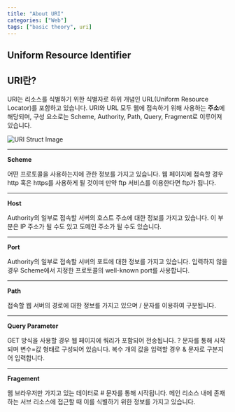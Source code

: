 ```yaml
---
title: "About URI"
categories: ["Web"]
tags: ["basic theory", uri]
---
```


Uniform Resource Identifier
---------------------------

## URI란?

URI는 리소스를 식별하기 위한 식별자로 하위 개념인 URL(Uniform Resource Locator)를 포함하고 있습니다. 
URI와 URL 모두 웹에 접속하기 위해 사용하는 **주소**에 해당되며, 구성 요소로는 Scheme, Authority, Path, Query, Fragment로 이루어져 있습니다.

![URI Struct Image](https://poiemaweb.com/img/uri.png)

* * *

**Scheme**

어떤 프로토콜을 사용하는지에 관한 정보를 가지고 있습니다. 웹 페이지에 접속할 경우 http 혹은 https를 사용하게 될 것이며 만약 ftp 서비스를 이용한다면 ftp가 됩니다.

* * *

**Host**

Authority의 일부로 접속할 서버의 호스트 주소에 대한 정보를 가지고 있습니다. 이 부분은 IP 주소가 될 수도 있고 도메인 주소가 될 수도 있습니다.

* * *

**Port**

Authority의 일부로 접속할 서버의 포트에 대한 정보를 가지고 있습니다. 입력하지 않을 경우 Scheme에서 지정한 프로토콜의 well-known port를 사용합니다.

* * *

**Path**

접속할 웹 서버의 경로에 대한 정보를 가지고 있으며 / 문자를 이용하여 구분됩니다.

* * *

**Query Parameter**

GET 방식을 사용할 경우 웹 페이지에 쿼리가 포함되어 전송됩니다. ? 문자를 통해 시작되며 변수=값 형태로 구성되어 있습니다. 복수 개의 값을 입력할 경우 & 문자로 구분지어 입력합니다.

* * *

**Fragement**

웹 브라우저만 가지고 있는 데이터로 # 문자를 통해 시작됩니다. 메인 리소스 내에 존재하는 서브 리소스에 접근할 때 이를 식별하기 위한 정보를 가지고 있습니다.
